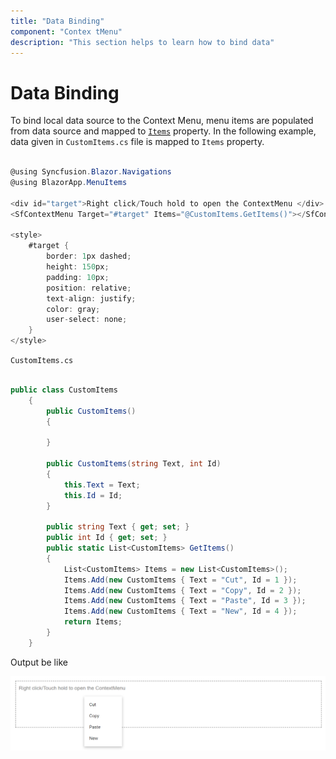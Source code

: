 ```yaml
---
title: "Data Binding"
component: "Contex tMenu"
description: "This section helps to learn how to bind data"
---
```


# Data Binding

To bind local data source to the Context Menu, menu items are populated from data source and mapped to [`Items`](https://help.syncfusion.com/cr/blazor/Syncfusion.Blazor~Syncfusion.Blazor.Navigations.SfContextMenu~Items.html) property. In the following example, data given in `CustomItems.cs` file is mapped to `Items` property.

```csharp

@using Syncfusion.Blazor.Navigations
@using BlazorApp.MenuItems

<div id="target">Right click/Touch hold to open the ContextMenu </div>
<SfContextMenu Target="#target" Items="@CustomItems.GetItems()"></SfContextMenu>

<style>
    #target {
        border: 1px dashed;
        height: 150px;
        padding: 10px;
        position: relative;
        text-align: justify;
        color: gray;
        user-select: none;
    }
</style>

```

`CustomItems.cs`

```csharp

public class CustomItems
    {
        public CustomItems()
        {

        }

        public CustomItems(string Text, int Id)
        {
            this.Text = Text;
            this.Id = Id;
        }

        public string Text { get; set; }
        public int Id { get; set; }
        public static List<CustomItems> GetItems()
        {
            List<CustomItems> Items = new List<CustomItems>();
            Items.Add(new CustomItems { Text = "Cut", Id = 1 });
            Items.Add(new CustomItems { Text = "Copy", Id = 2 });
            Items.Add(new CustomItems { Text = "Paste", Id = 3 });
            Items.Add(new CustomItems { Text = "New", Id = 4 });
            return Items;
        }
    }

```

Output be like

![Context Menu Sample](./../images/cm-databinding.png)
